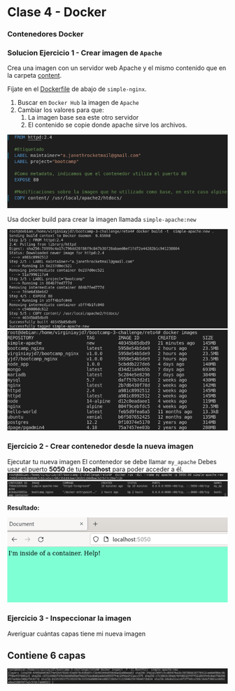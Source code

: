 # Clase 4 - Docker

### Contenedores Docker 

### Solucion Ejercicio 1 - Crear imagen de `Apache`
Crea una imagen con un servidor web Apache y el mismo contenido que en la carpeta [content](https://raw.githubusercontent.com/roxsross/bootcamp-3-challenge/master/retos/sesion2/content).

Fíjate en el [Dockerfile](https://raw.githubusercontent.com/roxsross/bootcamp-3-challenge/master/reto4/Dockerfile) de abajo de ```simple-nginx```.


1. Buscar en ```Docker Hub``` la imagen de ```Apache```
3. Cambiar los valores para que:
   1. La imagen base sea este otro servidor
   2. El contenido se copie donde apache sirve los archivos.

![](1.png)

Usa docker build para crear la imagen llamada ```simple-apache:new```

![](2.png)
![](5.png)
### Ejercicio 2 - Crear contenedor desde la nueva imagen

Ejecutar tu nueva imagen
El contenedor se debe llamar ```my_apache```
Debes usar el puerto __5050__ de tu __localhost__ para poder acceder a él.
![](3.png)
![](7.png)

__Resultado:__

![](8.png)

### Ejercicio 3 - Inspeccionar la imagen

Averiguar cuántas capas tiene mi nueva imagen
## Contiene 6 capas
![](4.png)